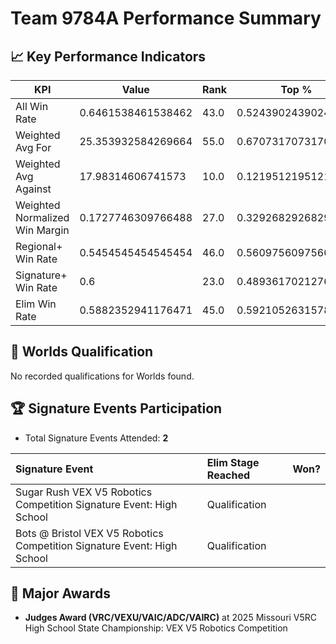 # Team 9784A Performance Summary

## 📈 Key Performance Indicators
| KPI | Value | Rank | Top % |
| --- | ----- | ---- | ----- |
| All Win Rate | 0.6461538461538462 | 43.0 | 0.524390243902439 |
| Weighted Avg For | 25.353932584269664 | 55.0 | 0.6707317073170732 |
| Weighted Avg Against | 17.98314606741573 | 10.0 | 0.12195121951219512 |
| Weighted Normalized Win Margin | 0.1727746309766488 | 27.0 | 0.32926829268292684 |
| Regional+ Win Rate | 0.5454545454545454 | 46.0 | 0.5609756097560976 |
| Signature+ Win Rate | 0.6 | 23.0 | 0.48936170212765956 |
| Elim Win Rate | 0.5882352941176471 | 45.0 | 0.5921052631578947 |


## 🎯 Worlds Qualification
No recorded qualifications for Worlds found.

## 🏆 Signature Events Participation
- Total Signature Events Attended: **2**

| Signature Event | Elim Stage Reached | Won? |
|:----------------|:-------------------|:----|
| Sugar Rush VEX V5 Robotics Competition Signature Event: High School | Qualification |  |
| Bots @ Bristol VEX V5 Robotics Competition Signature Event: High School | Qualification |  |


## 🥇 Major Awards
- **Judges Award (VRC/VEXU/VAIC/ADC/VAIRC)** at 2025 Missouri V5RC High School State Championship: VEX V5 Robotics Competition

